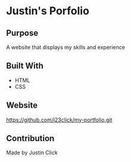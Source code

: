 # Justin's Porfolio

## Purpose
A website that displays my skills and experience

## Built With
* HTML
* CSS

## Website
https://github.com/j23click/my-portfolio.git

## Contribution
Made by Justin Click